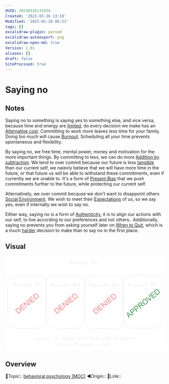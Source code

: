 ```yaml
---
UUID: 20230326131034
Created: '2023-03-26 13:10'
Modified: '2025-01-28 06:53'
tags: []
excalidraw-plugin: parsed
excalidraw-autoexport: png
excalidraw-open-md: true
Version: 1.01
aliases: []
draft: false
SiteProcssed: true
---
```


# Saying no

## Notes

Saying no to something is saying yes to something else, and vice versa, because time and energy are [limited](/notes/scarcity.md), do every decision we make has an [Alternative cost](/notes/alternative-cost.md). Committing to work more leaves less time for your family. Doing too much will cause [Burnout](/notes/burnout.md). Scheduling all your time prevents spontaneous and flexibility.

By saying no, we free time, mental power, money and motivation for the more important things. By committing to less, we can do more [Addition by subtraction](/notes/addition-by-subtraction.md). We tend to over commit because our future is less [tangible](/notes/visibility.md) than our current self, we naievly believe that we will have more time in the future, or that future us will be able to withstand these commitments, even if currently we are unable to. It's a form of [Present Bias](/notes/present-bias.md) that we push commitments further to the future, while protecting our current self.

Alternatively, we over commit because we don't want to disappoint others [Social Environment](/notes/social-environment.md). We wish to meet their [Expectations](/notes/expectations.md) of us, so we say yes, even if internally we wish to say no.

Either way, saying no is a form of [Authenticity](/notes/authenticity.md), it is to align our actions with our self, to live according to our preferences and not others.. Additionally, saying no prevents you from asking yourself later on [When to Quit](/notes/when-to-quit.md), which is a much [harder](/notes/path-dependence.md) decision to make than to say no in the first place.

## Visual

![Saying no.webp](/notes/saying-no.webp)

## Overview
🔼Topic:: [behavioral psychology (MOC)](/mocs/behavioral-psychology-moc.md)
◀Origin::
🔗Link::

